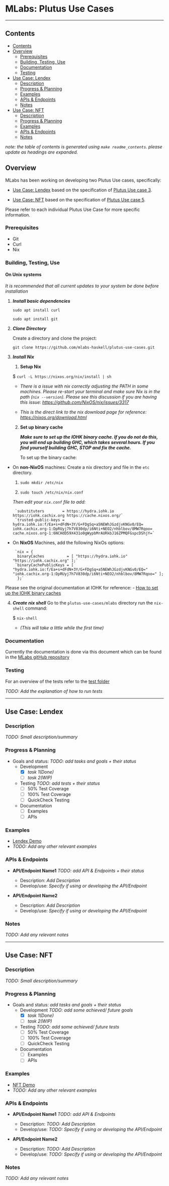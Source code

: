 # MLabs: Plutus Use Cases
--------------------------------------------------------------------------------
## Contents

- [Contents](#contents)
- [Overview](#overview)
  * [Prerequisites](#prerequisites)
  * [Building, Testing, Use](#building-testing-use)
  * [Documentation](#documentation)
  * [Testing](#testing)
- [Use Case: Lendex](#use-case-lendex)
  * [Description](#description)
  * [Progress & Planning](#progress--planning)
  * [Examples](#examples)
  * [APIs & Endpoints](#apis--endpoints)
  * [Notes](#notes)
- [Use Case: NFT](#use-case-nft)
  * [Description](#description-1)
  * [Progress & Planning](#progress--planning-1)
  * [Examples](#examples-1)
  * [APIs & Endpoints](#apis--endpoints-1)
  * [Notes](#notes-1)

*note: the table of contents is generated using `make readme_contents`. please
update as headings are expanded.*

## Overview

MLabs has been working on developing two Plutus Use cases, specifically:

-  [Use Case: Lendex](#use-case-lendex) based on the specification of [Plutus Use case 3](https://github.com/mlabs-haskell/plutus-use-cases/tree/documentation#use-case-3-lending-and-borrowing-collateral-escrow-flashloans).

-  [Use Case: NFT](#use-case-nft) based on the specification of [Plutus Use case 5](https://github.com/mlabs-haskell/plutus-use-cases/tree/documentation#use-case-5-nfts-minting-transfer-buying-and-selling-nfts).

Please refer to each individual Plutus Use Case for more specific information.

### Prerequisites

- Git 
- Curl
- Nix

### Building, Testing, Use

#### On Unix systems

*It is recommended that all current updates to your system be done before installation*

1) ***Install basic dependencies*** 

    `sudo apt install curl`
    
    `sudo apt install git`

2) ***Clone Directory***

	Create a directory and clone the project:
 
	`git clone https://github.com/mlabs-haskell/plutus-use-cases.git`
 
3) ***Install Nix***
  
   1) **Setup Nix**
	   
    $ `curl -L https://nixos.org/nix/install | sh`

      - *There is a issue with nix correctly adjusting the PATH in some machines. Please re-start your terminal and make sure Nix is in the path (`nix --version`).  Please see this discussion if you are having this issue:  https://github.com/NixOS/nix/issues/3317*

      - *This is the direct link to the nix download page for reference: https://nixos.org/download.html*

   2) **Set up binary cache** 
	
      ***Make sure to set up the IOHK binary cache. If you do not do this, you will end up building GHC, which takes several hours. If you find yourself building GHC, STOP and fix the cache.***
	
      To set up the binary cache:
		
  * On **non-NixOS** machines:
		    Create a nix directory and file in the `etc` directory. 
			
       1) `sudo mkdir /etc/nix`
			
       2) `sudo touch /etc/nix/nix.conf`
			
     *Then edit your `nix.conf` file to add:*
		
         `substituters        = https://hydra.iohk.io https://iohk.cachix.org https://cache.nixos.org/`
         `trusted-public-keys = hydra.iohk.io:f/Ea+s+dFdN+3Y/G+FDgSq+a5NEWhJGzdjvKNGv0/EQ= iohk.cachix.org-1:DpRUyj7h7V830dp/i6Nti+NEO2/nhblbov/8MW7Rqoo= cache.nixos.org-1:6NCHdD59X431o0gWypbMrAURkbJ16ZPMQFGspcDShjY=`
     
     
  * On **NixOS** Machines, add the following NixOs options:
         
         `nix = {
          binaryCaches          = [ "https://hydra.iohk.io" "https://iohk.cachix.org" ];`
         `binaryCachePublicKeys = [ "hydra.iohk.io:f/Ea+s+dFdN+3Y/G+FDgSq+a5NEWhJGzdjvKNGv0/EQ=" "iohk.cachix.org-1:DpRUyj7h7V830dp/i6Nti+NEO2/nhblbov/8MW7Rqoo=" ];
          };`

Please see the original documentation at IOHK for reference: - [How to set up the IOHK binary caches](https://github.com/input-output-hk/plutus/blob/master/README.adoc#iohk-binary-cache)

4) ***Create nix shell***
Go to the `plutus-use-cases/mlabs` directory
run the `nix-shell` command:

	$ `nix-shell` 
	- *(This will take a little while the first time)*

### Documentation

Currently the documentation is done via this document which can 
be found in the [MLabs gitHub repository](https://github.com/mlabs-haskell/plutus-use-cases/tree/main/mlabs)

### Testing
For an overview of the tests refer to the [test folder](https://github.com/mlabs-haskell/plutus-use-cases/tree/main/mlabs/test)

*TODO: Add the explanation of how to run tests*

--------------------------------------------------------------------------------
## Use Case: Lendex 

### Description
*TODO: Small description/summary*

### Progress & Planning
- Goals and status: *TODO: add tasks and goals + their status*
  - Development
    - [x] *task 1(Done)*
    - [ ] *task 2(WIP)*

  - Testing *TODO: add tests + their status*
    - [ ] 50% Test Coverage
    - [ ] 100% Test Coverage
    - [ ] QuickCheck Testing

  - Documentation 
    - [ ] Examples
    - [ ] APIs

### Examples
- [Lendex Demo](https://github.com/mlabs-haskell/plutus-use-cases/blob/main/mlabs/lendex-demo/Main.hs)
- *TODO: Add any other relevant examples*

### APIs & Endpoints

- **API/Endpoint Name1** *TODO: add API & Endpoints + their status*
  - Description: *Add Description*
  - Develop/use: *Specify if using or developing the API/Endpoint*

- **API/Endpoint Name2**
  - Description: *Add Description*
  - Develop/use: *Specify if using or developing the API/Endpoint*

### Notes
*TODO: Add any relevant notes*

--------------------------------------------------------------------------------
## Use Case: NFT

### Description
*TODO: Small description/summary*

### Progress & Planning
- Goals and status: *add tasks and goals + their status*
  - Development *TODO: add some achieved/ future goals*
    - [x] *task 1(Done)*
    - [ ] *task 2(WIP)*

  - Testing *TODO: add some achieved/ future tests*
    - [ ] 50% Test Coverage
    - [ ] 100% Test Coverage
    - [ ] QuickCheck Testing

  - Documentation 
    - [ ] Examples
    - [ ] APIs

### Examples
- [NFT Demo](https://github.com/mlabs-haskell/plutus-use-cases/blob/main/mlabs/nft-demo/Main.hs)
- *TODO: Add any other relevant examples*

### APIs & Endpoints 
- **API/Endpoint Name1** *TODO: add API & Endpoints*
  - Description: *TODO: Add Description*
  - Develop/use: *TODO: Specify if using or developing the API/Endpoint*

- **API/Endpoint Name2**
  - Description: *TODO: Add Description*
  - Develop/use: *TODO: Specify if using or developing the API/Endpoint*

### Notes
*TODO: Add any relevant notes*
